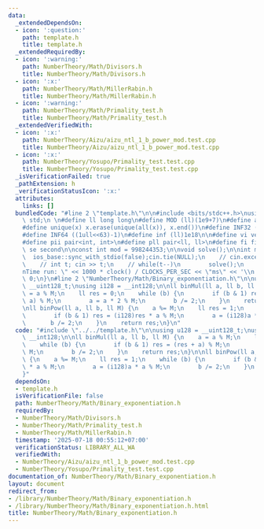 ```yaml
---
data:
  _extendedDependsOn:
  - icon: ':question:'
    path: template.h
    title: template.h
  _extendedRequiredBy:
  - icon: ':warning:'
    path: NumberTheory/Math/Divisors.h
    title: NumberTheory/Math/Divisors.h
  - icon: ':x:'
    path: NumberTheory/Math/MillerRabin.h
    title: NumberTheory/Math/MillerRabin.h
  - icon: ':warning:'
    path: NumberTheory/Math/Primality_test.h
    title: NumberTheory/Math/Primality_test.h
  _extendedVerifiedWith:
  - icon: ':x:'
    path: NumberTheory/Aizu/aizu_ntl_1_b_power_mod.test.cpp
    title: NumberTheory/Aizu/aizu_ntl_1_b_power_mod.test.cpp
  - icon: ':x:'
    path: NumberTheory/Yosupo/Primality_test.test.cpp
    title: NumberTheory/Yosupo/Primality_test.test.cpp
  _isVerificationFailed: true
  _pathExtension: h
  _verificationStatusIcon: ':x:'
  attributes:
    links: []
  bundledCode: "#line 2 \"template.h\"\n\n#include <bits/stdc++.h>\nusing namespace\
    \ std;\n \n#define ll long long\n#define MOD (ll)(1e9+7)\n#define all(x) (x).begin(),(x).end()\n\
    #define unique(x) x.erase(unique(all(x)), x.end())\n#define INF32 ((1ull<<31)-1)\n\
    #define INF64 ((1ull<<63)-1)\n#define inf (ll)1e18\n\n#define vi vector<int>\n\
    #define pii pair<int, int>\n#define pll pair<ll, ll>\n#define fi first\n#define\
    \ se second\n\nconst int mod = 998244353;\n\nvoid solve();\n\nint main(){\n  \
    \  ios_base::sync_with_stdio(false);cin.tie(NULL);\n    // cin.exceptions(cin.failbit);\n\
    \    // int t; cin >> t;\n    // while(t--)\n        solve();\n    cerr << \"\\\
    nTime run: \" << 1000 * clock() / CLOCKS_PER_SEC << \"ms\" << '\\n';\n    return\
    \ 0;\n}\n#line 2 \"NumberTheory/Math/Binary_exponentiation.h\"\n\nusing u128 =\
    \ __uint128_t;\nusing i128 = __int128;\n\nll binMul(ll a, ll b, ll M) {\n    a\
    \ = a % M;\n    ll res = 0;\n    while (b) {\n        if (b & 1) res = (res +\
    \ a) % M;\n        a = a * 2 % M;\n        b /= 2;\n    }\n    return res;\n}\n\
    \nll binPow(ll a, ll b, ll M) {\n    a %= M;\n    ll res = 1;\n    while (b) {\n\
    \        if (b & 1) res = (i128)res * a % M;\n        a = (i128)a * a % M;\n \
    \       b /= 2;\n    }\n    return res;\n}\n"
  code: "#include \"../../template.h\"\n\nusing u128 = __uint128_t;\nusing i128 =\
    \ __int128;\n\nll binMul(ll a, ll b, ll M) {\n    a = a % M;\n    ll res = 0;\n\
    \    while (b) {\n        if (b & 1) res = (res + a) % M;\n        a = a * 2 %\
    \ M;\n        b /= 2;\n    }\n    return res;\n}\n\nll binPow(ll a, ll b, ll M)\
    \ {\n    a %= M;\n    ll res = 1;\n    while (b) {\n        if (b & 1) res = (i128)res\
    \ * a % M;\n        a = (i128)a * a % M;\n        b /= 2;\n    }\n    return res;\n\
    }"
  dependsOn:
  - template.h
  isVerificationFile: false
  path: NumberTheory/Math/Binary_exponentiation.h
  requiredBy:
  - NumberTheory/Math/Divisors.h
  - NumberTheory/Math/Primality_test.h
  - NumberTheory/Math/MillerRabin.h
  timestamp: '2025-07-18 00:55:12+07:00'
  verificationStatus: LIBRARY_ALL_WA
  verifiedWith:
  - NumberTheory/Aizu/aizu_ntl_1_b_power_mod.test.cpp
  - NumberTheory/Yosupo/Primality_test.test.cpp
documentation_of: NumberTheory/Math/Binary_exponentiation.h
layout: document
redirect_from:
- /library/NumberTheory/Math/Binary_exponentiation.h
- /library/NumberTheory/Math/Binary_exponentiation.h.html
title: NumberTheory/Math/Binary_exponentiation.h
---
```


